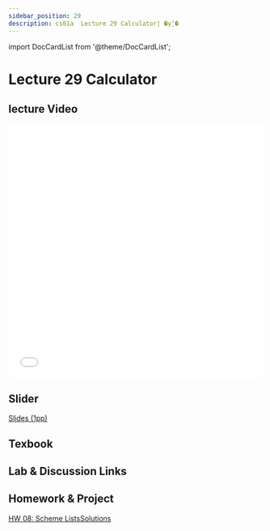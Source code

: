 ```yaml
---
sidebar_position: 29
description: cs61a  Lecture 29 Calculator| �γ̱ʼ� 
---
```


import DocCardList from '@theme/DocCardList';

# Lecture 29 Calculator
## lecture Video

<iframe src="//player.bilibili.com/player.html?aid=277746636&bvid=BV17c411f78k&cid=1311465503&p=1&high_quality=1&danmaku=0" scrolling="no" border="0" frameborder="no" framespacing="0" allowfullscreen="true" allowfullscreen="allowfullscreen" width="100%" height="500" scrolling="no" frameborder="0" sandbox="allow-top-navigation allow-same-origin allow-forms allow-scripts"> </iframe>

## Slider
[Slides (1pp)](/resource/cs61a/29-Calculator_1pp.pdf)
## Texbook


## Lab & Discussion Links


## Homework & Project
[HW 08: Scheme Lists](./homework/hw08.md)[Solutions](./homework/sol-hw08.md)


<DocCardList />
